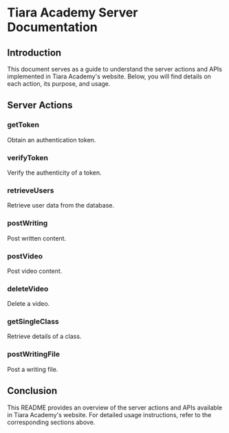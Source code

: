 # Tiara Academy Server Documentation

## Introduction

This document serves as a guide to understand the server actions and APIs implemented in Tiara Academy's website. Below, you will find details on each action, its purpose, and usage.

## Server Actions

### getToken

Obtain an authentication token.

### verifyToken

Verify the authenticity of a token.

### retrieveUsers

Retrieve user data from the database.

### postWriting

Post written content.

### postVideo

Post video content.

### deleteVideo

Delete a video.

### getSingleClass

Retrieve details of a class.

### postWritingFile

Post a writing file.

## Conclusion

This README provides an overview of the server actions and APIs available in Tiara Academy's website. For detailed usage instructions, refer to the corresponding sections above.
